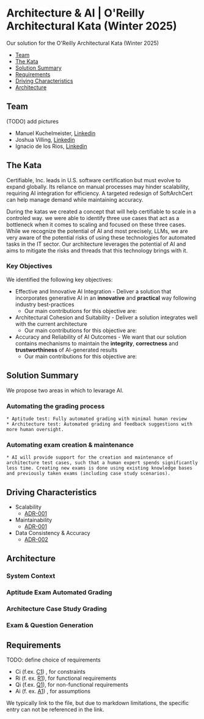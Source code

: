 # Architecture & AI | O'Reilly Architectural Kata (Winter 2025)

Our solution for the O'Reilly Architectural Kata (Winter 2025)

- [Team](#team)
- [The Kata](#introduction)
- [Solution Summary](#summary)
- [Requirements](#requirements)
- [Driving Characteristics](#characteristics)
- [Architecture](#architecture)

## Team

(TODO) add pictures

- Manuel Kuchelmeister, [Linkedin](https://www.linkedin.com/in/m-kuchelmeister)
- Joshua Villing, [Linkedin](https://www.linkedin.com/in/joshua-villing-931078130)
- Ignacio de los Rios, [Linkedin](https://www.linkedin.com/in/ignacio-de-los-rios-ruiz-713150162)

## The Kata

Certifiable, Inc. leads in U.S. software certification but must evolve to expand globally. Its reliance on manual processes may hinder scalability, requiring AI integration for efficiency. A targeted redesign of SoftArchCert can help manage demand while maintaining accuracy.

During the katas we created a concept that will help certifiable to scale in a controled way. we were able to identify three use cases that act as a bottleneck when it comes to scaling and focused on these three cases. While we recognize the potential of AI and most precisely, LLMs, we are very aware of the potential risks of using these technologies for automated tasks in the IT sector. Our architecture leverages the potential of AI and aims to mitigate the risks and threads that this technology brings with it.

### Key Objectives

We identified the following key objectives:

* Effective and Innovative AI Integration - Deliver a solution that incorporates generative AI in an **innovative** and **practical** way following industry best-practices
    * Our main contributions for this objective are:
* Architectural Cohesion and Suitability - Deliver a solution integrates well with the current architecture
    * Our main contributions for this objective are:
* Accuracy and Reliability of AI Outcomes -  We want that our solution contains mechanisms to maintain the **integrity**, **correctness** and **trustworthiness** of AI-generated results
    * Our main contributions for this objective are:

## Solution Summary

We propose two areas in which to levarage AI. 

### Automating the grading process
    * Aptitude test: Fully automated grading with minimal human review
    * Architecture test: Automated grading and feedback suggestions with more human oversight.

### Automating exam creation & maintenance
    * AI will provide support for the creation and maintenance of architecture test cases, such that a human expert spends significantly less time. Creating new exams is done using existing knowledge bases and previously taken exams (including case study scenarios).

## Driving Characteristics

* Scalability
    * [ADR-001](/assets/adr/ADR-001-ai-use-cases.md)
* Maintainability
    * [ADR-001](/assets/adr/ADR-001-ai-use-cases.md)
* Data Consistency & Accuracy
    * [ADR-002](/assets/adr/ADR-002-human-in-the-loop.md)

## Architecture

### System Context

### Aptitude Exam Automated Grading

### Architecture Case Study Grading

### Exam & Question Generation


## Requirements

TODO: define choice of requirements

- Ci (f.ex. [C1](/01-requirements/requirements-and-assumptions.md)) , for constraints
- Ri (f. ex. [R1](/01-requirements/requirements-and-assumptions.md)), for functional requirements
- Qi (f.ex. [Q1](/01-requirements/requirements-and-assumptions.md)), for non-functional requirements
- Ai (f. ex. [A1](/01-requirements/requirements-and-assumptions.md)) , for assumptions

We typically link to the file, but due to markdown limitations, the specific entry can not be referenced in the link.
